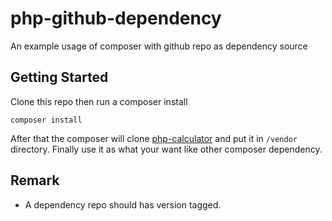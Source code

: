 # php-github-dependency

An example usage of composer with github repo as dependency source

## Getting Started

Clone this repo then run a composer install

```
composer install
```

After that the composer will clone [php-calculator](https://github.com/titipat/php-calculator) and put it in `/vendor` directory. Finally use it as what your want like other composer dependency.

## Remark

* A dependency repo should has version tagged. 
